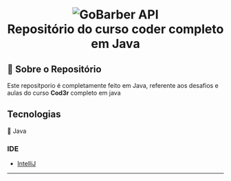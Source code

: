 <h1 align="center">
    <img alt="GoBarber API" src="https://external-content.duckduckgo.com/iu/?u=https%3A%2F%2Fudemy-images.udemy.com%2Fuser%2F200_H%2F34967356_a2e8.jpg&f=1&nofb=1" />
    <br>
    Repositório do curso coder completo em Java
</h1>

## :rocket: Sobre o Repositório

Este repositporio é completamente feito em Java, referente aos desafios e aulas do curso **Cod3r** completo em java

## Tecnologias 

:rocket: Java

### IDE

  - [IntelliJ](https://www.jetbrains.com/idea/)

---
